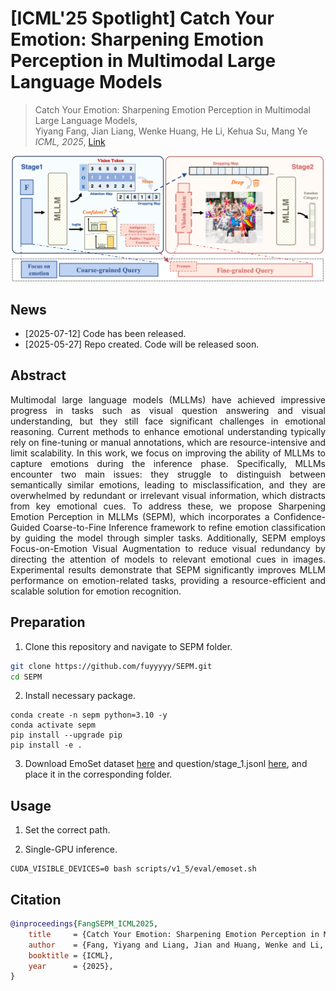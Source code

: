 # [ICML'25 Spotlight] Catch Your Emotion: Sharpening Emotion Perception in Multimodal Large Language Models
> Catch Your Emotion: Sharpening Emotion Perception in Multimodal Large Language Models,            
> Yiyang Fang, Jian Liang, Wenke Huang, He Li, Kehua Su, Mang Ye
> *ICML, 2025*, [Link](https://openreview.net/pdf?id=IYOksPHJKT)
>
> <div align="center">
<img alt="method" src="image/SEPM.png">
</div>

## News
* [2025-07-12] Code has been released.
* [2025-05-27] Repo created. Code will be released soon.

## Abstract
<div align="justify">
Multimodal large language models (MLLMs) have achieved impressive progress in tasks such as visual question answering and visual understanding, but they still face significant challenges in emotional reasoning. Current methods to enhance emotional understanding typically rely on fine-tuning or manual annotations, which are resource-intensive and limit scalability. In this work, we focus on improving the ability of MLLMs to capture emotions during the inference phase. Specifically, MLLMs encounter two main issues: they struggle to distinguish between semantically similar emotions, leading to misclassification, and they are overwhelmed by redundant or irrelevant visual information, which distracts from key emotional cues. To address these, we propose Sharpening Emotion Perception in MLLMs (SEPM), which incorporates a Confidence-Guided Coarse-to-Fine Inference framework to refine emotion classification by guiding the model through simpler tasks. Additionally, SEPM employs Focus-on-Emotion Visual Augmentation to reduce visual redundancy by directing the attention of models to relevant emotional cues in images. Experimental results demonstrate that SEPM significantly improves MLLM performance on emotion-related tasks, providing a resource-efficient and scalable solution for emotion recognition.
</div>

## Preparation
1. Clone this repository and navigate to SEPM folder.
```bash
git clone https://github.com/fuyyyyy/SEPM.git
cd SEPM
```

2. Install necessary package.
```Shell
conda create -n sepm python=3.10 -y
conda activate sepm
pip install --upgrade pip 
pip install -e .
```

3. Download EmoSet dataset [here](https://github.com/JingyuanYY/EmoSet) and question/stage_1.jsonl [here](https://drive.google.com/file/d/1QQCYp0g0VAuV8QprCHf007VBPp3q1FO1/view?usp=sharing), and place it in the corresponding folder.

## Usage
1. Set the correct path.

2. Single-GPU inference.
```Shell
CUDA_VISIBLE_DEVICES=0 bash scripts/v1_5/eval/emoset.sh
```

## Citation
```bibtex
@inproceedings{FangSEPM_ICML2025,
    title     = {Catch Your Emotion: Sharpening Emotion Perception in Multimodal Large Language Models},
    author    = {Fang, Yiyang and Liang, Jian and Huang, Wenke and Li, He and Su, Kehua and Ye, Mang},
    booktitle = {ICML},
    year      = {2025},
}
```
